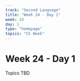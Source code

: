 ```yaml
---
track: "Second Language"
title: "Week 24 - Day 1"
week: 24
day: 1
type: "homepage"
topics: "CS Week"
---
```



# Week 24 - Day 1

Topics TBD